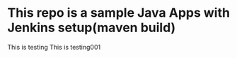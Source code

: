 # This repo is a sample Java Apps with Jenkins setup(maven build)
This is testing
This is testing001
